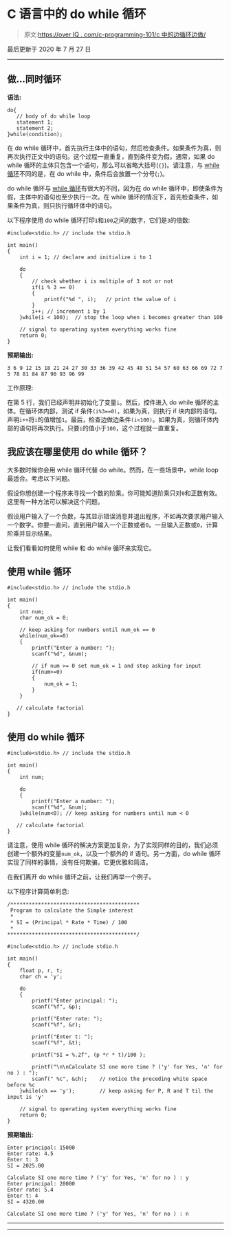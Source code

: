 # C 语言中的 do while 循环

> 原文:[https://over IQ . com/c-programming-101/c 中的边循环边做/](https://overiq.com/c-programming-101/the-do-while-loop-in-c/)

最后更新于 2020 年 7 月 27 日

* * *

## 做…同时循环

**语法:**

```
do{
   // body of do while loop
   statement 1;
   statement 2;
}while(condition);

```

在 do while 循环中，首先执行主体中的语句，然后检查条件。如果条件为真，则再次执行正文中的语句。这个过程一直重复，直到条件变为假。通常，如果 do while 循环的主体只包含一个语句，那么可以省略大括号(`{}`)。请注意，与 [while 循环](/c-programming-101/the-while-loop-in-c/)不同的是，在 do while 中，条件后会放置一个分号(`;`)。

do while 循环与 [while 循环](/c-programming-101/the-do-while-loop-in-c/)有很大的不同，因为在 do while 循环中，即使条件为假，主体中的语句也至少执行一次。在 while 循环的情况下，首先检查条件，如果条件为真，则只执行循环体中的语句。

以下程序使用 do while 循环打印`1`和`100`之间的数字，它们是`3`的倍数:

```
#include<stdio.h> // include the stdio.h

int main()
{
    int i = 1; // declare and initialize i to 1

    do
    {
        // check whether i is multiple of 3 not or not
        if(i % 3 == 0)
        {
            printf("%d ", i);   // print the value of i
        }
        i++; // increment i by 1
    }while(i < 100);  // stop the loop when i becomes greater than 100

    // signal to operating system everything works fine
    return 0;
}

```

**预期输出:**

```
3 6 9 12 15 18 21 24 27 30 33 36 39 42 45 48 51 54 57 60 63 66 69 72 7
5 78 81 84 87 90 93 96 99

```

工作原理:

在第 5 行，我们已经声明并初始化了变量`i`。然后，控件进入 do while 循环的主体。在循环体内部，测试 if 条件`(i%3==0)`，如果为真，则执行 if 块内部的语句。声明`i++`将`i`的值增加`1`。最后，检查边做边条件`(i<100)`。如果为真，则循环体内部的语句将再次执行。只要`i`的值小于`100`，这个过程就一直重复。

## 我应该在哪里使用 do while 循环？

大多数时候你会用 while 循环代替 do while。然而，在一些场景中，while loop 最适合。考虑以下问题。

假设你想创建一个程序来寻找一个数的阶乘。你可能知道阶乘只对`0`和正数有效。这里有一种方法可以解决这个问题。

假设用户输入了一个负数，与其显示错误消息并退出程序，不如再次要求用户输入一个数字。你要一直问，直到用户输入一个正数或者`0`。一旦输入正数或`0`，计算阶乘并显示结果。

让我们看看如何使用 while 和 do while 循环来实现它。

## 使用 while 循环

```
#include<stdio.h> // include the stdio.h

int main()
{
    int num;
    char num_ok = 0;

    // keep asking for numbers until num_ok == 0
    while(num_ok==0)
    {
        printf("Enter a number: ");
        scanf("%d", &num);

        // if num >= 0 set num_ok = 1 and stop asking for input
        if(num>=0)
        {
            num_ok = 1;
        }
    }

   // calculate factorial
}

```

## 使用 do while 循环

```
#include<stdio.h> // include the stdio.h

int main()
{
    int num;

    do
    {
        printf("Enter a number: ");
        scanf("%d", &num);
    }while(num<0); // keep asking for numbers until num < 0

   // calculate factorial
}

```

请注意，使用 while 循环的解决方案更加复杂，为了实现同样的目的，我们必须创建一个额外的变量`num_ok`，以及一个额外的 if 语句。另一方面，do while 循环实现了同样的事情，没有任何欺骗，它更优雅和简洁。

在我们离开 do while 循环之前，让我们再举一个例子。

以下程序计算简单利息:

```
/******************************************
 Program to calculate the Simple interest 
 *
 * SI = (Principal * Rate * Time) / 100
 *
******************************************/

#include<stdio.h> // include stdio.h

int main()
{
    float p, r, t;
    char ch = 'y';

    do
    {
        printf("Enter principal: ");
        scanf("%f", &p);

        printf("Enter rate: ");
        scanf("%f", &r);

        printf("Enter t: ");
        scanf("%f", &t);

        printf("SI = %.2f", (p *r * t)/100 );

        printf("\n\nCalculate SI one more time ? ('y' for Yes, 'n' for no ) : ");
        scanf(" %c", &ch);    // notice the preceding white space before %c 
    }while(ch == 'y');        // keep asking for P, R and T til the input is 'y'

    // signal to operating system everything works fine
    return 0;
}

```

**预期输出:**

```
Enter principal: 15000
Enter rate: 4.5
Enter t: 3
SI = 2025.00

Calculate SI one more time ? ('y' for Yes, 'n' for no ) : y
Enter principal: 20000
Enter rate: 5.4
Enter t: 4
SI = 4320.00

Calculate SI one more time ? ('y' for Yes, 'n' for no ) : n

```

* * *

* * *